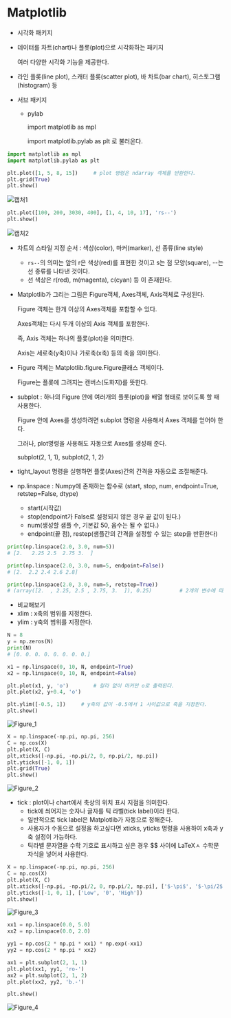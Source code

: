 # Matplotlib

- 시각화 패키지

- 데이터를 차트(chart)나 플롯(plot)으로 시각화하는 패키지

  여러 다양한 시각화 기능을 제공한다.

- 라인 플롯(line plot), 스캐터 플롯(scatter plot), 바 차트(bar chart), 히스토그램(histogram) 등

- 서브 패키지

  - pylab

    import matplotlib as mpl

    import matplotlib.pylab as plt 로 불러온다.

``` python
import matplotlib as mpl
import matplotlib.pylab as plt

plt.plot([1, 5, 8, 15])		# plot 명령은 ndarray 객체를 반환한다.
plt.grid(True)
plt.show()
```

![캡처1](https://user-images.githubusercontent.com/58559786/86025333-08314300-ba69-11ea-965e-9ef3557570ec.PNG)

``` python
plt.plot([100, 200, 3030, 400], [1, 4, 10, 17], 'rs--')
plt.show()
```

![캡처2](https://user-images.githubusercontent.com/58559786/86025451-2ac35c00-ba69-11ea-89ad-c0609ee3d2a8.PNG)



- 차트의 스타일 지정 순서 : 색상(color), 마커(marker), 선 종류(line style)

  - `rs--`의 의미는 앞의 r은 색상(red)를 표현한 것이고 s는 점 모양(square),  --는 선 종류를 나타낸 것이다.
  - 선 색상은 r(red), m(magenta), c(cyan) 등 이 존재한다.

  

- Matplotlib가 그리는 그림은 Figure객체, Axes객체, Axis객체로 구성된다.

  Figure 객체는 한개 이상의 Axes객체를 포함할 수 있다.

  Axes객체는 다시 두개 이상의 Axis 객체를 포함한다.

  즉, Axis 객체는 하나의 플롯(plot)을 의미한다.

  Axis는 세로축(y축)이나 가로축(x축) 등의 축을 의미한다.

  

- Figure 객체는 Matplotlib.figure.Figure클래스 객체이다.

  Figure는 플롯에 그려지는 캔버스(도화지)를 뜻한다.



- subplot : 하나의 Figure 안에 여러개의 플롯(plot)을 배열 형태로 보이도록 할 때 사용한다.

  Figure 안에 Axes를 생성하려면 subplot 명령을 사용해서 Axes 객체를 얻어야 한다.

  그러나, plot명령을 사용해도 자동으로 Axes를 생성해 준다.

  subplot(2, 1, 1), subplot(2, 1, 2)

- tight_layout 명령을 실행하면 플롯(Axes)간의 간격을 자동으로 조절해준다.



- np.linspace : Numpy에 존재하는 함수로 (start, stop, num, endpoint=True, retstep=False, dtype)
  - start(시작값)
  - stop(endpoint가 False로 설정되지 않은 경우 끝 값이 된다.)
  - num(생성할 샘플 수, 기본값 50, 음수는 될 수 없다.)
  - endpoint(끝 점), restep(샘플간의 간격을 설정할 수 있는 step을 반환한다)

``` python
print(np.linspace(2.0, 3.0, num=5))
# [2.   2.25 2.5  2.75 3.  ]

print(np.linspace(2.0, 3.0, num=5, endpoint=False))
# [2.  2.2 2.4 2.6 2.8]

print(np.linspace(2.0, 3.0, num=5, retstep=True))
# (array([2.  , 2.25, 2.5 , 2.75, 3.  ]), 0.25)			# 2개의 변수에 따로 담을 수 있다.
```



- 비교해보기
- xlim : x축의 범위를 지정한다.
- ylim : y축의 범위를 지정한다.

``` python
N = 8
y = np.zeros(N)
print(N)
# [0. 0. 0. 0. 0. 0. 0. 0.]

x1 = np.linspace(0, 10, N, endpoint=True)
x2 = np.linspace(0, 10, N, endpoint=False)

plt.plot(x1, y, 'o')		# 칼라 없이 마커만 o로 출력된다.
plt.plot(x2, y+0.4, 'o')

plt.ylim([-0.5, 1])		# y축의 값이 -0.5에서 1 사이값으로 축을 지정한다.
plt.show()
```

![Figure_1](https://user-images.githubusercontent.com/58559786/86164780-4acc4b80-bb4d-11ea-9cfe-7717591a60b8.png)



``` python
X = np.linspace(-np.pi, np.pi, 256)
C = np.cos(X)
plt.plot(X, C)
plt,xticks([-np.pi, -np.pi/2, 0, np.pi/2, np.pi])
plt.yticks([-1, 0, 1])
plt.grid(True)
plt.show()
```

![Figure_2](https://user-images.githubusercontent.com/58559786/86164977-9979e580-bb4d-11ea-9bf6-5d5137bfbee0.png)

- tick : plot이나 chart에서 축상의 위치 표시 지점을 의미한다.
  - tick에 씌어지는 숫자나 글자를 틱 라벨(tick label)이라 한다.
  - 일반적으로 tick label은 Matplotlib가 자동으로 정해준다.
  - 사용자가 수동으로 설정을 하고싶다면 xticks, yticks 명령을 사용하여 x축과 y축 설정이 가능하다.
  - 틱라벨 문자열을 수학 기호로 표시하고 싶은 경우 $$ 사이에 LaTeXㅅ 수학문자식을 넣어서 사용한다.

``` python
X = np.linspace(-np.pi, np.pi, 256)
C = np.cos(X)
plt.plot(X, C)
plt.xticks([-np.pi, -np.pi/2, 0, np.pi/2, np.pi], ['$-\pi$', '$-\pi/2$', 0, '$\pi/2$', '$\pi$'])
plt.yticks([-1, 0, 1], ['Low', '0', 'High'])
plt.show()
```

![Figure_3](https://user-images.githubusercontent.com/58559786/86165173-e8c01600-bb4d-11ea-8a9b-f62b373192cb.png)



``` python
xx1 = np.linspace(0.0, 5.0)
xx2 = np.linspace(0.0, 2.0)

yy1 = np.cos(2 * np.pi * xx1) * np.exp(-xx1)
yy2 = np.cos(2 * np.pi * xx2)

ax1 = plt.subplot(2, 1, 1)
plt.plot(xx1, yy1, 'ro-')
ax2 = plt.subplot(2, 1, 2)
plt.plot(xx2, yy2, 'b.-')

plt.show()
```

![Figure_4](https://user-images.githubusercontent.com/58559786/86165272-0ab99880-bb4e-11ea-88f6-cbae30d52bcd.png)








